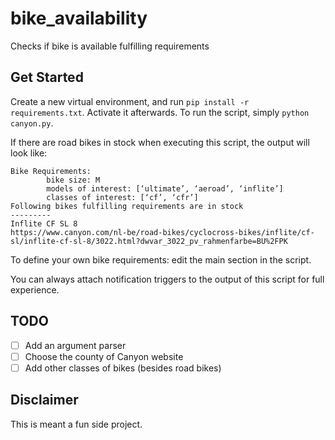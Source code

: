 # bike_availability
Checks if bike is available fulfilling requirements
## Get Started
Create a new virtual environment, and run `pip install -r requirements.txt`. Activate it afterwards. To run the script, simply `python canyon.py`.

If there are road bikes in stock when executing this script, the output will look like:
```
Bike Requirements:
        bike size: M
        models of interest: [‘ultimate’, ‘aeroad’, ‘inflite’]
        classes of interest: [‘cf’, ‘cfr’]
Following bikes fulfilling requirements are in stock
---------
Inflite CF SL 8
https://www.canyon.com/nl-be/road-bikes/cyclocross-bikes/inflite/cf-sl/inflite-cf-sl-8/3022.html?dwvar_3022_pv_rahmenfarbe=BU%2FPK
```

To define your own bike requirements: edit the main section in the script.

You can always attach notification triggers to the output of this script for full experience. 

## TODO
- [ ] Add an argument parser
- [ ] Choose the county of Canyon website
- [ ] Add other classes of bikes (besides road bikes)

## Disclaimer
This is meant a fun side project.

